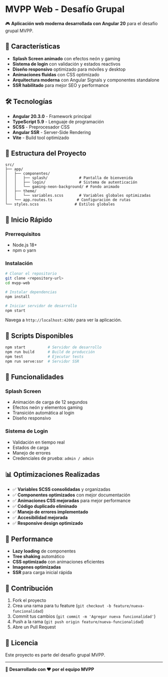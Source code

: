 # MVPP Web - Desafío Grupal

🎮 **Aplicación web moderna desarrollada con Angular 20** para el desafío grupal MVPP.

## 🚀 Características

- **Splash Screen animado** con efectos neón y gaming
- **Sistema de login** con validación y estados reactivos
- **Diseño responsivo** optimizado para móviles y desktop
- **Animaciones fluidas** con CSS optimizado
- **Arquitectura moderna** con Angular Signals y componentes standalone
- **SSR habilitado** para mejor SEO y performance

## 🛠️ Tecnologías

- **Angular 20.3.0** - Framework principal
- **TypeScript 5.9** - Lenguaje de programación
- **SCSS** - Preprocesador CSS
- **Angular SSR** - Server-Side Rendering
- **Vite** - Build tool optimizado

## 📱 Estructura del Proyecto

```
src/
├── app/
│   ├── componentes/
│   │   ├── splash/              # Pantalla de bienvenida
│   │   ├── login/               # Sistema de autenticación
│   │   └── gaming-neon-background/ # Fondo animado
│   ├── theme/
│   │   └── variables.scss       # Variables globales optimizadas
│   └── app.routes.ts           # Configuración de rutas
└── styles.scss                # Estilos globales
```

## 🚀 Inicio Rápido

### Prerrequisitos
- Node.js 18+ 
- npm o yarn

### Instalación

```bash
# Clonar el repositorio
git clone <repository-url>
cd mvpp-web

# Instalar dependencias
npm install

# Iniciar servidor de desarrollo
npm start
```

Navega a `http://localhost:4200/` para ver la aplicación.

## 📝 Scripts Disponibles

```bash
npm start          # Servidor de desarrollo
npm run build      # Build de producción
npm test           # Ejecutar tests
npm run serve:ssr  # Servidor SSR
```

## 🎯 Funcionalidades

### Splash Screen
- Animación de carga de 12 segundos
- Efectos neón y elementos gaming
- Transición automática al login
- Diseño responsivo

### Sistema de Login
- Validación en tiempo real
- Estados de carga
- Manejo de errores
- Credenciales de prueba: `admin / admin`

## 📊 Optimizaciones Realizadas

- ✅ **Variables SCSS consolidadas** y organizadas
- ✅ **Componentes optimizados** con mejor documentación
- ✅ **Animaciones CSS mejoradas** para mejor performance
- ✅ **Código duplicado eliminado**
- ✅ **Manejo de errores implementado**
- ✅ **Accesibilidad mejorada**
- ✅ **Responsive design optimizado**

## 💱 Performance

- **Lazy loading** de componentes
- **Tree shaking** automático
- **CSS optimizado** con animaciones eficientes
- **Imagenes optimizadas**
- **SSR** para carga inicial rápida

## 👥 Contribución

1. Fork el proyecto
2. Crea una rama para tu feature (`git checkout -b feature/nueva-funcionalidad`)
3. Commit tus cambios (`git commit -m 'Agregar nueva funcionalidad'`)
4. Push a la rama (`git push origin feature/nueva-funcionalidad`)
5. Abre un Pull Request

## 📝 Licencia

Este proyecto es parte del desafío grupal MVPP.

---

🚀 **Desarrollado con ❤️ por el equipo MVPP**